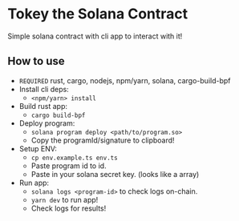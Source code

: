 # Tokey the Solana Contract

Simple solana contract with cli app to interact with it!

## How to use

- `REQUIRED` rust, cargo, nodejs, npm/yarn, solana, cargo-build-bpf
- Install cli deps:
  - `<npm/yarn> install`
- Build rust app:
  - `cargo build-bpf`
- Deploy program:
  - `solana program deploy <path/to/program.so>`
  - Copy the programId/signature to clipboard!
- Setup ENV:
  - `cp env.example.ts env.ts`
  - Paste program id to id.
  - Paste in your solana secret key. (looks like a array)
- Run app:
  - `solana logs <program-id>` to check logs on-chain.
  - `yarn dev` to run app!
  - Check logs for results!
